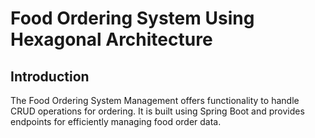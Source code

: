 # Food Ordering System Using Hexagonal Architecture

## Introduction

The Food Ordering System Management offers functionality to handle CRUD operations for ordering. It is built using Spring Boot and provides endpoints for efficiently managing food order data.
